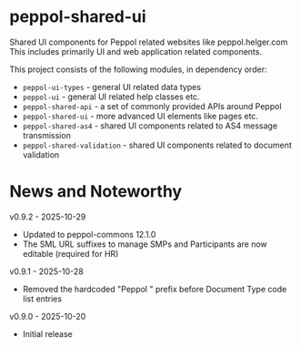 # peppol-shared-ui

Shared UI components for Peppol related websites like peppol.helger.com
This includes primarily UI and web application related components.

This project consists of the following modules, in dependency order:
* `peppol-ui-types` - general UI related data types
* `peppol-ui` - general UI related help classes etc.
* `peppol-shared-api` - a set of commonly provided APIs around Peppol
* `peppol-shared-ui` - more advanced UI elements like pages etc.
* `peppol-shared-as4` - shared UI components related to AS4 message transmission
* `peppol-shared-validation` - shared UI components related to document validation

# News and Noteworthy

v0.9.2 - 2025-10-29
* Updated to peppol-commons 12.1.0
* The SML URL suffixes to manage SMPs and Participants are now editable (required for HR)

v0.9.1 - 2025-10-28
* Removed the hardcoded "Peppol " prefix before Document Type code list entries 

v0.9.0 - 2025-10-20
* Initial release
